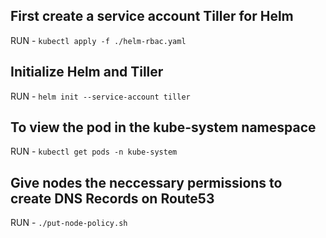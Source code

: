## First create a service account Tiller for Helm

RUN - `kubectl apply -f ./helm-rbac.yaml`

## Initialize Helm and Tiller

RUN - `helm init --service-account tiller`

## To view the pod in the kube-system namespace

RUN - `kubectl get pods -n kube-system`

## Give nodes the neccessary permissions to create DNS Records on Route53

RUN - `./put-node-policy.sh`

